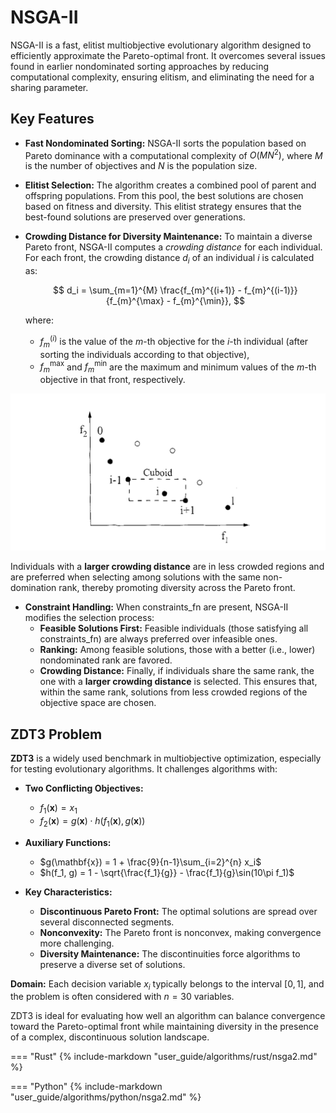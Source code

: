 # NSGA-II

NSGA-II is a fast, elitist multiobjective evolutionary algorithm designed to efficiently approximate the Pareto-optimal front. It overcomes several issues found in earlier nondominated sorting approaches by reducing computational complexity, ensuring elitism, and eliminating the need for a sharing parameter.

## Key Features

- **Fast Nondominated Sorting:**
  NSGA-II sorts the population based on Pareto dominance with a computational complexity of
  $O(MN^2)$, where $M$ is the number of objectives and $N$ is the population size.

- **Elitist Selection:**
  The algorithm creates a combined pool of parent and offspring populations. From this pool, the best solutions are chosen based on fitness and diversity. This elitist strategy ensures that the best-found solutions are preserved over generations.

- **Crowding Distance for Diversity Maintenance:**
  To maintain a diverse Pareto front, NSGA-II computes a *crowding distance* for each individual. For each front, the crowding distance $d_i$ of an individual $i$ is calculated as:

  $$
  d_i = \sum_{m=1}^{M} \frac{f_{m}^{(i+1)} - f_{m}^{(i-1)}}{f_{m}^{\max} - f_{m}^{\min}},
  $$

  where:

  - $f_{m}^{(i)}$ is the value of the $m$-th objective for the $i$-th individual (after sorting the individuals according to that objective),
  - $f_{m}^{\max}$ and $f_{m}^{\min}$ are the maximum and minimum values of the $m$-th objective in that front, respectively.


<div style="text-align: center;">
  <img src="../../images/nsga2_crowding.png" alt="Crowding distance" width="600px" />
</div>


  Individuals with a **larger crowding distance** are in less crowded regions and are preferred when selecting among solutions with the same non-domination rank, thereby promoting diversity across the Pareto front.

- **Constraint Handling:**
  When constraints_fn are present, NSGA-II modifies the selection process:
  - **Feasible Solutions First:** Feasible individuals (those satisfying all constraints_fn) are always preferred over infeasible ones.
  - **Ranking:** Among feasible solutions, those with a better (i.e., lower) nondominated rank are favored.
  - **Crowding Distance:** Finally, if individuals share the same rank, the one with a **larger crowding distance** is selected. This ensures that, within the same rank, solutions from less crowded regions of the objective space are chosen.

## ZDT3 Problem

**ZDT3** is a widely used benchmark in multiobjective optimization, especially for testing evolutionary algorithms. It challenges algorithms with:

- **Two Conflicting Objectives:**
  - $f_1(\mathbf{x}) = x_1$
  - $f_2(\mathbf{x}) = g(\mathbf{x}) \cdot h(f_1(\mathbf{x}), g(\mathbf{x}))$

- **Auxiliary Functions:**
  - $g(\mathbf{x}) = 1 + \frac{9}{n-1}\sum_{i=2}^{n} x_i$
  - $h(f_1, g) = 1 - \sqrt{\frac{f_1}{g}} - \frac{f_1}{g}\sin(10\pi f_1)$

- **Key Characteristics:**
  - **Discontinuous Pareto Front:** The optimal solutions are spread over several disconnected segments.
  - **Nonconvexity:** The Pareto front is nonconvex, making convergence more challenging.
  - **Diversity Maintenance:** The discontinuities force algorithms to preserve a diverse set of solutions.

**Domain:**
Each decision variable $x_i$ typically belongs to the interval $[0, 1]$, and the problem is often considered with $n = 30$ variables.

ZDT3 is ideal for evaluating how well an algorithm can balance convergence toward the Pareto-optimal front while maintaining diversity in the presence of a complex, discontinuous solution landscape.


=== "Rust"
    {% include-markdown "user_guide/algorithms/rust/nsga2.md" %}

=== "Python"
    {% include-markdown "user_guide/algorithms/python/nsga2.md" %}
